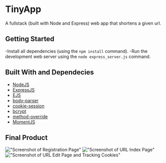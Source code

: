 # TinyApp

A fullstack (built with Node and Express) web app that shortens a given url.

## Getting Started

-Install all dependencies (using the `npm install` command).
-Run the development web server using the `node express_server.js` command.


## Built With and Dependecies

* [NodeJS](https://nodejs.org/en/)
* [ExpressJS](https://maven.apache.org/) 
* [EJS](https://rometools.github.io/rome/)
* [body-parser](https://www.npmjs.com/package/body-parser)
* [cookie-session](https://github.com/expressjs/cookie-session)
* [bcrypt](https://www.npmjs.com/package/bcrypt)
* [method-override](https://www.npmjs.com/package/express-method-override)
* [MomentJS](https://momentjs.com/)


## Final Product 

!["Screenshot of Registration Page"](https://github.com/surfman-k/tinyApp/blob/master/docs/reg.png?raw=true)
!["Screenshot of URL Index Page"](https://github.com/surfman-k/tinyApp/blob/master/docs/url-index.png?raw=true)
!["Screenshot of URL Edit Page and Tracking Cookies"](https://github.com/surfman-k/tinyApp/blob/master/docs/timestamps.png?raw=true)
